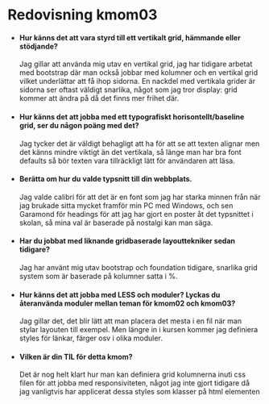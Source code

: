---
---
Redovisning kmom03
=========================

* #### Hur känns det att vara styrd till ett vertikalt grid, hämmande eller stödjande?
  Jag gillar att använda mig utav en vertikal grid, jag har tidigare arbetat med bootstrap där man också jobbar med kolumner och en vertikal grid vilket underlättar att få ihop sidorna. En nackdel med vertikala grider är sidorna ser oftast väldigt snarlika, något som jag tror display: grid kommer att ändra på då det finns mer frihet där.

* #### Hur känns det att jobba med ett typografiskt horisontellt/baseline grid, ser du någon poäng med det?
  Jag tycker det är väldigt behagligt att ha för att se att texten alignar men det känns mindre viktigt än det vertikala, så länge man har bra font defaults så bör texten vara tillräckligt lätt för användaren att läsa.

* #### Berätta om hur du valde typsnitt till din webbplats.
  Jag valde calibri för att det är en font som jag har starka minnen från när jag brukade sitta mycket framför min PC med Windows, och sen Garamond för headings för att jag har gjort en poster åt det typsnittet i skolan, så mina val är baserade på nostalgi kan man säga.

* #### Har du jobbat med liknande gridbaserade layouttekniker sedan tidigare?
  Jag har använt mig utav bootstrap och foundation tidigare, snarlika grid system som är baserade på kolumner satta i %.

* #### Hur känns det att jobba med LESS och moduler? Lyckas du återanvända moduler mellan teman för kmom02 och kmom03?
  Jag gillar det, det blir lätt att man placera det mesta i en fil när man stylar layouten till exempel. Men längre in i kursen kommer jag definiera styles för länkar, färger osv i olika moduler.

* #### Vilken är din TIL för detta kmom?
  Det är nog helt klart hur man kan definiera grid kolumnerna inuti css filen för att jobba med responsiviteten, något jag inte gjort tidigare då jag vanligtvis har applicerat dessa styles som klasser på html elementen